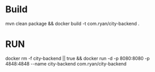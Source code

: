 # Build
mvn clean package && docker build -t com.ryan/city-backend .

# RUN

docker rm -f city-backend || true && docker run -d -p 8080:8080 -p 4848:4848 --name city-backend com.ryan/city-backend 